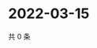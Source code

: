 # 2022-03-15

共 0 条

<!-- BEGIN WEIBO -->
<!-- 最后更新时间 Tue Mar 15 2022 17:12:37 GMT+0800 (China Standard Time) -->

<!-- END WEIBO -->
